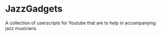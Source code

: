 # JazzGadgets
A collection of userscripts for Youtube that are to help in accompanying jazz musicians.
